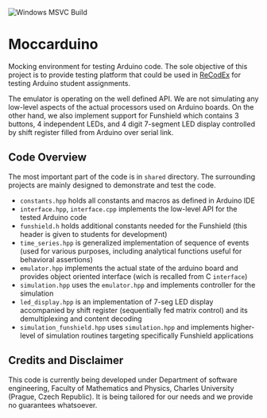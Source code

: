 ![Windows MSVC Build](https://github.com/krulis-martin/Moccarduino/workflows/Windows%20MSVC%20Build/badge.svg)

# Moccarduino

Mocking environment for testing Arduino code. The sole objective of this project is to provide testing platform that could be used in
[ReCodEx](https://github.com/ReCodEx) for testing Arduino student assignments.

The emulator is operating on the well defined API. We are not simulating any low-level aspects of the actual processors used on Arduino boards.
On the other hand, we also implement support for Funshield which contains 3 buttons, 4 independent LEDs, and 4 digit 7-segment LED display controlled by shift register filled from Arduino over serial link.


## Code Overview

The most important part of the code is in `shared` directory. The surrounding projects are mainly designed to demonstrate and test the code.

- `constants.hpp` holds all constants and macros as defined in Arduino IDE
- `interface.hpp`, `interface.cpp` implements the low-level API for the tested Arduino code
- `funshield.h` holds additional constants needed for the Funshield (this header is given to students for development)
- `time_series.hpp` is generalized implementation of sequence of events (used for various purposes, including analytical functions useful for behavioral assertions)
- `emulator.hpp` implements the actual state of the arduino board and provides object oriented interface (wich is recalled from C `interface`)
- `simulation.hpp` uses the `emulator.hpp` and implements controller for the simulation
- `led_display.hpp` is an implementation of 7-seg LED display accompanied by shift register (sequentially fed matrix control) and its demultiplexing and content decoding
- `simulation_funshield.hpp` uses `simulation.hpp` and implements higher-level of simulation routines targeting specifically Funshield applications


## Credits and Disclaimer

This code is currently being developed under Department of software engineering, Faculty of Mathematics and Physics, Charles University (Prague, Czech Republic). It is being tailored for our needs and we provide no guarantees whatsoever.
 